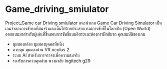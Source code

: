 # Game_driving_smiulator
Project_Game car Driving smiulator
แนะนำเกม
Game Car Driving Simulator เป็นเกมจำลองการขับรถที่สมจริงและเต็มไปด้วยประสบการณ์การขับขี่ในโลกเปิด (Open World) 
ออกแบบมาสำหรับผู้เล่นที่ชื่นชอบการขับขี่แบบอิสระและต้องการฝึกขับรถ 
คุณสมบัติของเกม
- มุมมองกล้อง มุมมองบุคคลที่หนึ่ง
- ควบคุม มุมมองผ่าน VR oculus 2 
- ระบบ AI สำหรับการจราจรเพื่อความสมจริง
- รองรับการควบคุมผ่าน พวงมาลัย logitech g29
  
  



